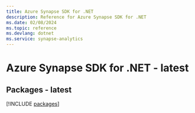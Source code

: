 ```yaml
---
title: Azure Synapse SDK for .NET
description: Reference for Azure Synapse SDK for .NET
ms.date: 02/08/2024
ms.topic: reference
ms.devlang: dotnet
ms.service: synapse-analytics
---
```

# Azure Synapse SDK for .NET - latest
## Packages - latest
[!INCLUDE [packages](synapse-index.md)]